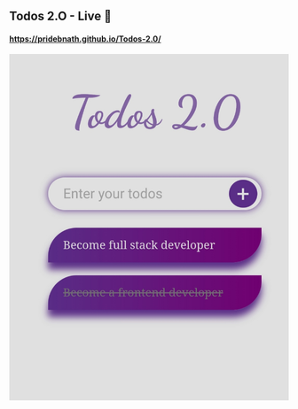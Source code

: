 ## Todos 2.O - Live 🔴

#### https://pridebnath.github.io/Todos-2.0/
<a href="https://pridebnath.github.io/Todos-2.0"><img src="images/todos-2.0.jpg" />
    </a>
